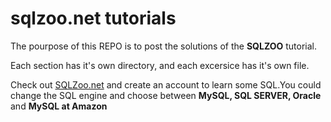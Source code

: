 # sqlzoo.net tutorials

The pourpose of this REPO is to post the solutions of the **SQLZOO** tutorial.

Each section has it's own directory, and each excersice has it's own file.

Check out [SQLZoo.net](https://sqlzoo.net/) and create an account to learn some SQL.You could change the SQL engine and choose between **MySQL, SQL SERVER, Oracle** and **MySQL at Amazon**
